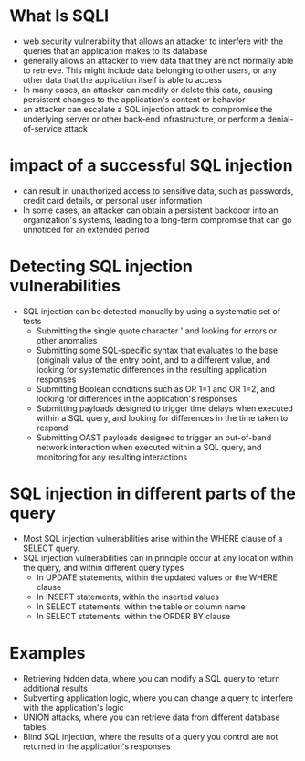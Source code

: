 # What Is SQLI
- web security vulnerability that allows an attacker to interfere with the queries that an application makes to its database
- generally allows an attacker to view data that they are not normally able to retrieve. This might include data belonging to other users, or any other data that the application itself is able to access
- In many cases, an attacker can modify or delete this data, causing persistent changes to the application's content or behavior
- an attacker can escalate a SQL injection attack to compromise the underlying server or other back-end infrastructure, or perform a denial-of-service attack
# impact of a successful SQL injection
- can result in unauthorized access to sensitive data, such as passwords, credit card details, or personal user information
- In some cases, an attacker can obtain a persistent backdoor into an organization's systems, leading to a long-term compromise that can go unnoticed for an extended period
# Detecting SQL injection vulnerabilities
- SQL injection can be detected manually by using a systematic set of tests
  - Submitting the single quote character ' and looking for errors or other anomalies
  - Submitting some SQL-specific syntax that evaluates to the base (original) value of the entry point, and to a different value, and looking for systematic differences in the resulting application responses
  - Submitting Boolean conditions such as OR 1=1 and OR 1=2, and looking for differences in the application's responses
  - Submitting payloads designed to trigger time delays when executed within a SQL query, and looking for differences in the time taken to respond
  - Submitting OAST payloads designed to trigger an out-of-band network interaction when executed within a SQL query, and monitoring for any resulting interactions
# SQL injection in different parts of the query
- Most SQL injection vulnerabilities arise within the WHERE clause of a SELECT query.
- SQL injection vulnerabilities can in principle occur at any location within the query, and within different query types
  - In UPDATE statements, within the updated values or the WHERE clause
  - In INSERT statements, within the inserted values
  - In SELECT statements, within the table or column name
  - In SELECT statements, within the ORDER BY clause
# Examples
- Retrieving hidden data, where you can modify a SQL query to return additional results
- Subverting application logic, where you can change a query to interfere with the application's logic
- UNION attacks, where you can retrieve data from different database tables.
- Blind SQL injection, where the results of a query you control are not returned in the application's responses
